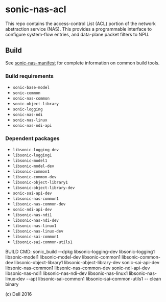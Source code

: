 sonic-nas-acl
===============

This repo contains the access-control List (ACL) portion of the network abstraction service (NAS). This provides a programmable interface to configure system-flow entries, and data-plane packet filters to NPU. 

Build
---------
See [sonic-nas-manifest](https://github.com/Azure/sonic-nas-manifest) for complete information on common build tools.

### Build requirements
* `sonic-base-model`
* `sonic-common`
* `sonic-nas-common`
* `sonic-object-library`
* `sonic-logging`
* `sonic-nas-ndi`
* `sonic-nas-linux`
* `sonic-nas-ndi-api`

### Dependent packages
* `libsonic-logging-dev` 
* `libsonic-logging1` 
* `libsonic-model1` 
* `libsonic-model-dev` 
* `libsonic-common1` 
* `libsonic-common-dev` 
* `libsonic-object-library1` 
* `libsonic-object-library-dev` 
* `sonic-sai-api-dev` 
* `libsonic-nas-common1` 
* `libsonic-nas-common-dev` 
* `sonic-ndi-api-dev`  
* `libsonic-nas-ndi1` 
* `libsonic-nas-ndi-dev` 
* `libsonic-nas-linux1` 
* `libsonic-nas-linux-dev` 
* `libsonic-sai-common1` 
* `libsonic-sai-common-utils1`

BUILD CMD: sonic_build  --dpkg libsonic-logging-dev libsonic-logging1 libsonic-model1 libsonic-model-dev libsonic-common1 libsonic-common-dev libsonic-object-library1 libsonic-object-library-dev sonic-sai-api-dev libsonic-nas-common1 libsonic-nas-common-dev sonic-ndi-api-dev  libsonic-nas-ndi1 libsonic-nas-ndi-dev libsonic-nas-linux1 libsonic-nas-linux-dev --apt libsonic-sai-common1 libsonic-sai-common-utils1 -- clean binary

(c) Dell 2016
